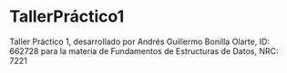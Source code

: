 # TallerPráctico1

Taller Práctico 1, desarrollado por Andrés Guillermo Bonilla Olarte, ID: 662728 para la materia de Fundamentos de Estructuras de Datos, NRC: 7221
